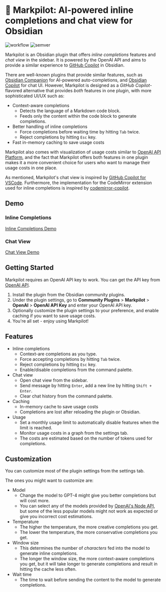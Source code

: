 # 🤖 Markpilot: AI-powered inline completions and chat view for Obsidian

![workflow](https://github.com/taichimaeda/markpilot/actions/workflows/ci.yaml/badge.svg)
![semver](https://img.shields.io/badge/semver-1.0.0-blue)

Markpilot is an Obsidian plugin that offers _inline completions_ features and _chat view_ in the sidebar. It is powered by the OpenAI API and aims to provide a similar experience to [GitHub Copilot](https://github.com/features/copilot) in Obsidian.

There are well-known plugins that provide similar features, such as [Obsidian Companion](https://github.com/rizerphe/obsidian-companion) for AI-powered auto-completions, and [Obsidian Copilot](https://github.com/logancyang/obsidian-copilot) for chat UI. However, Markpilot is designed as a _GitHub Copilot_-flavored alternative that provides _both_ features in one plugin, with more sophisticated UI/UX such as:

- Context-aware completions
  - Detects the language of a Markdown code block.
  - Feeds only the content within the code block to generate completions.
- Better handling of inline completions
  - Force completions before waiting time by hitting `Tab` twice.
  - Reject completions by hitting `Esc` key.
- Fast in-memory caching to save usage costs

Markpilot also comes with visualization of usage costs similar to [OpenAI API Platform](https://platform.openai.com/usage), and the fact that Markpilot offers both features in one plugin makes it a more convenient choice for users who want to manage their usage costs in one place.

As mentioned, Markpilot's chat view is inspired by [GitHub Copilot for VSCode](https://code.visualstudio.com/docs/copilot/overview). Furthermore, the implementation for the CodeMirror extension used for inline completions is inspired by [codemirror-copilot](https://github.com/asadm/codemirror-copilot).

## Demo

### Inline Completions

[Inline Completions Demo](https://github.com/taichimaeda/markpilot/assets/28210288/5659c12b-22d2-4427-ad98-c4376c7718d8)

### Chat View

[Chat View Demo](https://github.com/taichimaeda/markpilot/assets/28210288/a4ba56a9-9672-4560-a4a4-829a3cfeceed)

## Getting Started

Markpilot requires an OpenAI API key to work. You can get the API key from [OpenAI API](https://platform.openai.com/docs/guides/authentication).

1. Install the plugin from the Obsidian community plugins.
2. Under the plugin settings, go to **Community Plugins** > **Markpilot** > **OpenAI** > **OpenAI API Key** and enter your OpenAI API key.
3. Optionally customize the plugin settings to your preference, and enable caching if you want to save usage costs.
4. You're all set - enjoy using Markpilot!

## Features

- Inline completions
  - Context-are completions as you type.
  - Force accepting completions by hitting `Tab` twice.
  - Reject completions by hitting `Esc` key.
  - Enable/disable completions from the command palette.
- Chat view
  - Open chat view from the sidebar.
  - Send message by hitting `Enter`, add a new line by hitting `Shift + Enter`.
  - Clear chat history from the command palette.
- Caching
  - In-memory cache to save usage costs
  - Completions are lost after reloading the plugin or Obsidian.
- Usage
  - Set a monthly usage limit to automatically disable features when the limit is reached.
  - Monitor usage costs in a graph from the settings tab.
  - The costs are estimated based on the number of tokens used for completions.

## Customization

You can customize most of the plugin settings from the settings tab.

The ones you might want to customize are:

- Model
  - Change the model to GPT-4 might give you better completions but will cost more.
  - You can select any of the models provided by [OpenAI's Node API](https://github.com/openai/openai-node), but some of the less popular models might not work as expected or give you incorrect cost estimations.
- Temperature
  - The higher the temperature, the more creative completions you get.
  - The lower the temperature, the more conservative completions you get.
- Window size
  - This determines the number of _characters_ fed into the model to generate inline completions.
  - The longer the window size, the more context-aware completions you get, but it will take longer to generate completions and result in hitting the cache less often.
- Wait time
  - The time to wait before sending the content to the model to generate completions.
